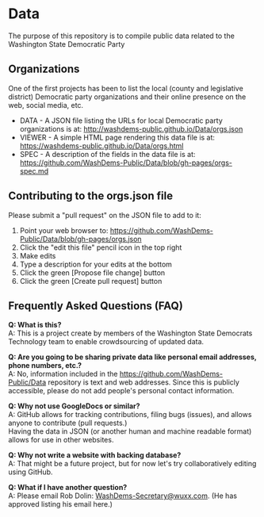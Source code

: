 # Data
The purpose of this repository is to compile public data related to the Washington State Democratic Party 

## Organizations
One of the first projects has been to list the local (county and legislative district) Democratic party organizations and their online presence on the web, social media, etc.  
  * DATA - A JSON file listing the URLs for local Democratic party organizations is at: http://washdems-public.github.io/Data/orgs.json
  * VIEWER - A simple HTML page rendering this data file is at: https://washdems-public.github.io/Data/orgs.html
  * SPEC - A description of the fields in the data file is at: https://github.com/WashDems-Public/Data/blob/gh-pages/orgs-spec.md

## Contributing to the orgs.json file
Please submit a "pull request" on the JSON file to add to it:
  1. Point your web browser to: https://github.com/WashDems-Public/Data/blob/gh-pages/orgs.json
  2. Click the "edit this file" pencil icon in the top right
  3. Make edits
  4. Type a description for your edits at the bottom
  5. Click the green [Propose file change] button 
  6. Click the green [Create pull request] button

## Frequently Asked Questions (FAQ)
<b>Q: What is this?</b><br />
A: This is a project create by members of the Washington State Democrats Technology team to enable crowdsourcing of updated data.

<b>Q: Are you going to be sharing private data like personal email addresses, phone numbers, etc.?</b><br />
A: No, information included in the https://github.com/WashDems-Public/Data repository is text and web addresses.
Since this is publicly accessible, please do not add people's personal contact information.  

<b>Q: Why not use GoogleDocs or similar?</b><br />
A: GitHub allows for tracking contributions, filing bugs (issues), and allows anyone to contribute (pull requests.)  
Having the data in JSON (or another human and machine readable format) allows for use in other websites.

<b>Q: Why not write a website with backing database?</b><br />
A: That might be a future project, but for now let's try collaboratively editing using GitHub.

<b>Q: What if I have another question?</b><br />
A: Please email Rob Dolin: WashDems-Secretary@wuxx.com.  (He has approved listing his email here.)
